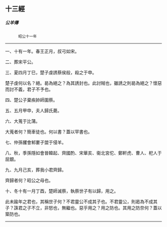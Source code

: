 

## 十三經

##### 公羊傳
　　　`昭公十一年`

* * *

一、十有一年。春王正月，叔弓如宋。

二、葬宋平公。

三、夏四月丁巳，楚子虔誘蔡侯般，殺之于申。

楚子虔何以名？絕。曷為絕之？為其誘封也。此討賊也，雖誘之則曷為絕之？懷惡而討不義，君子不予也。

四、楚公子棄疾帥師圍蔡。

五、五月甲申，夫人歸氏薨。

六、大蒐于比蒲。

大蒐者何？簡車徒也。何以書？蓋以罕書也。

七、仲孫貜會邾婁子盟于侵羊。

八、秋，季孫隱如會晉韓起、齊國酌、宋華亥、衞北宮佗、鄭軒虎、曹人、𣏌人于屈銀。

九、九月己亥，葬我小君齊歸。

齊歸者何？昭公之母也。

十、冬十有一月丁酉，楚師滅蔡，執蔡世子有以歸，用之。

此未踰年之君也，其稱世子何？不君靈公不成其子也。不君靈公，則曷為不成其子？誅君之子不立，非怒也，無繼也。惡乎用之？用之防也。其用之防奈何？蓋以築防也。

* * *

